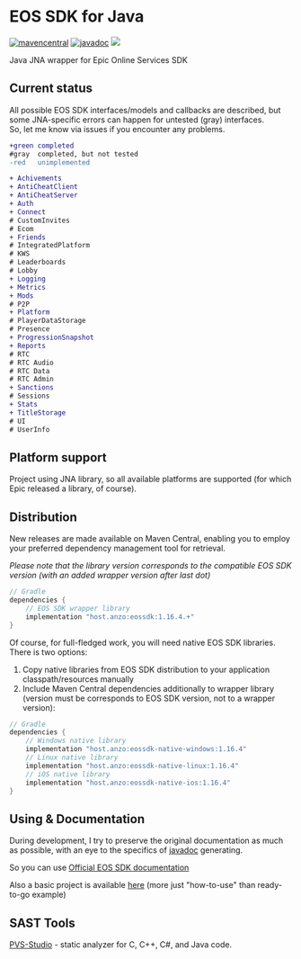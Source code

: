 # EOS SDK for Java

[![mavencentral](https://img.shields.io/maven-central/v/host.anzo/eossdk)](https://central.sonatype.com/artifact/host.anzo/eossdk)
[![javadoc](https://javadoc.io/badge2/host.anzo/eossdk/javadoc.svg?rnd=)](https://javadoc.io/doc/host.anzo/eossdk)
![](https://img.shields.io/github/license/AN3Orik/eossdk)

Java JNA wrapper for Epic Online Services SDK

## Current status
All possible EOS SDK interfaces/models and callbacks are described, but some JNA-specific errors can happen for untested (gray) interfaces.\
So, let me know via issues if you encounter any problems.

```diff
+green completed
#gray  completed, but not tested
-red   unimplemented

+ Achivements
+ AntiCheatClient
+ AntiCheatServer
+ Auth
+ Connect
# CustomInvites
# Ecom
+ Friends
# IntegratedPlatform
# KWS
# Leaderboards
# Lobby
+ Logging
+ Metrics
+ Mods
# P2P
+ Platform
# PlayerDataStorage
# Presence
+ ProgressionSnapshot
+ Reports
# RTC
# RTC Audio
# RTC Data
# RTC Admin
+ Sanctions
# Sessions
+ Stats
+ TitleStorage
# UI
# UserInfo
```

## Platform support
Project using JNA library, so all available platforms are supported (for which Epic released a library, of course).

## Distribution
New releases are made available on Maven Central, enabling you to employ your preferred dependency management tool for retrieval.

*Please note that the library version corresponds to the compatible EOS SDK version (with an added wrapper version after last dot)*

```groovy
// Gradle
dependencies {
    // EOS SDK wrapper library
    implementation "host.anzo:eossdk:1.16.4.+"
}
```

Of course, for full-fledged work, you will need native EOS SDK libraries. There is two options:
1. Copy native libraries from EOS SDK distribution to your application classpath/resources manually
2. Include Maven Central dependencies additionally to wrapper library (version must be corresponds to EOS SDK version, not to a wrapper version):
```groovy
// Gradle
dependencies {
    // Windows native library
    implementation "host.anzo:eossdk-native-windows:1.16.4"
    // Linux native library
    implementation "host.anzo:eossdk-native-linux:1.16.4"
    // iOS native library
    implementation "host.anzo:eossdk-native-ios:1.16.4"
}
```

## Using & Documentation
During development, I try to preserve the original documentation as much as possible, with an eye to the specifics of [javadoc](https://javadoc.io/doc/host.anzo/eossdk) generating.

So you can use [Official EOS SDK documentation](https://dev.epicgames.com/docs/api-ref)

Also a basic project is available [here](https://github.com/AN3Orik/eossdk/tree/main/eossdk-example) (more just "how-to-use" than ready-to-go example)

## SAST Tools

[PVS-Studio](https://pvs-studio.com/pvs-studio/?utm_source=website&utm_medium=github&utm_campaign=open_source) - static analyzer for C, C++, C#, and Java code.
